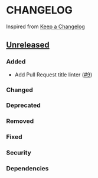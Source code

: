 # CHANGELOG
Inspired from [Keep a Changelog](https://keepachangelog.com/en/1.0.0/)

## [Unreleased]
### Added
- Add Pull Request title linter ([#9](https://github.com/MechanicalFlower/magic_combo/pull/9))
### Changed
### Deprecated
### Removed
### Fixed
### Security
### Dependencies

[Unreleased]: https://github.com/opensearch-project/opensearch-py/compare/0.1.1...HEAD

